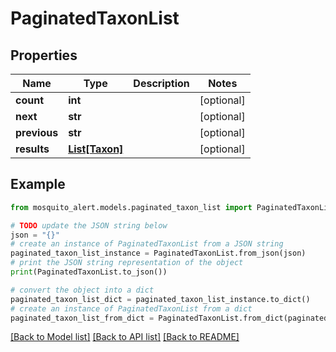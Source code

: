 # PaginatedTaxonList


## Properties

Name | Type | Description | Notes
------------ | ------------- | ------------- | -------------
**count** | **int** |  | [optional] 
**next** | **str** |  | [optional] 
**previous** | **str** |  | [optional] 
**results** | [**List[Taxon]**](Taxon.md) |  | [optional] 

## Example

```python
from mosquito_alert.models.paginated_taxon_list import PaginatedTaxonList

# TODO update the JSON string below
json = "{}"
# create an instance of PaginatedTaxonList from a JSON string
paginated_taxon_list_instance = PaginatedTaxonList.from_json(json)
# print the JSON string representation of the object
print(PaginatedTaxonList.to_json())

# convert the object into a dict
paginated_taxon_list_dict = paginated_taxon_list_instance.to_dict()
# create an instance of PaginatedTaxonList from a dict
paginated_taxon_list_from_dict = PaginatedTaxonList.from_dict(paginated_taxon_list_dict)
```
[[Back to Model list]](../README.md#documentation-for-models) [[Back to API list]](../README.md#documentation-for-api-endpoints) [[Back to README]](../README.md)


